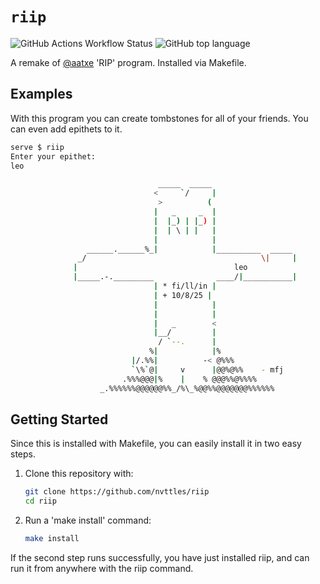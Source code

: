 # `riip`
![GitHub Actions Workflow Status](https://img.shields.io/github/actions/workflow/status/nvttles/riip/workflows/manual.yml)
![GitHub top language](https://img.shields.io/github/languages/top/nvttles/riip)


A remake of [@aatxe]("https://github.com/aatxe") 'RIP' program. Installed via Makefile.

## Examples
With this program you can create tombstones for all of your friends. You can even add epithets to it.
```bash
serve $ riip
Enter your epithet:
leo

                                 _____  _____
                                <     `/     |
                                 >          (
                                |   _     _  |
                                |  |_) | |_) |
                                |  | \ | |   |
                                |            |
                 ______.______%_|            |__________  _____
               _/                                       \|     |
              |                                   leo                    <
              |_____.-._________              ____/|___________|
                                | * fi/ll/in |
                                | + 10/8/25 |
                                |            |
                                |            |
                                |   _        <
                                |__/         |
                                 / `--.      |
                               %|            |%
                           |/.%%|          -< @%%%
                           `\%`@|     v      |@@%@%%    - mfj
                         .%%%@@@|%    |    % @@@%%@%%%%
                    _.%%%%%%@@@@@@%%_/%\_%@@%%@@@@@@@%%%%%%
```
## Getting Started
Since this is installed with Makefile, you can easily install it in two easy steps.

1. Clone this repository with:
    ```bash
    git clone https://github.com/nvttles/riip
    cd riip
    ```
2. Run a 'make install' command:
    ```bash
    make install
    ```
If the second step runs successfully, you have just installed riip, and can run it from anywhere with the riip command.
